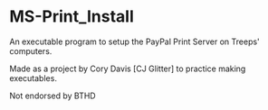 # MS-Print_Install
An executable program to setup the PayPal Print Server on Treeps' computers.

Made as a project by Cory Davis [CJ Glitter] to practice making executables.

Not endorsed by BTHD


